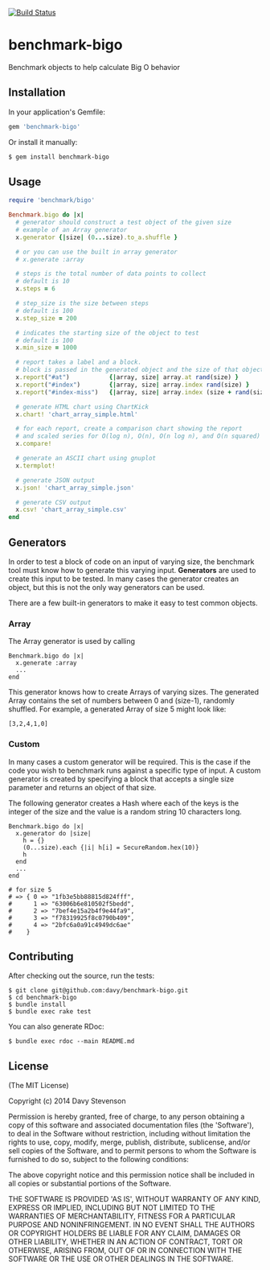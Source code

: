 [![Build Status](https://secure.travis-ci.org/davy/benchmark-bigo.png)](http://travis-ci.org/davy/benchmark-bigo)

# benchmark-bigo

Benchmark objects to help calculate Big O behavior

## Installation

In your application's Gemfile:

```ruby
gem 'benchmark-bigo'
```

Or install it manually:

```sh
$ gem install benchmark-bigo
```

## Usage

```ruby
require 'benchmark/bigo'

Benchmark.bigo do |x|
  # generator should construct a test object of the given size
  # example of an Array generator
  x.generator {|size| (0...size).to_a.shuffle }

  # or you can use the built in array generator
  # x.generate :array

  # steps is the total number of data points to collect
  # default is 10
  x.steps = 6

  # step_size is the size between steps
  # default is 100
  x.step_size = 200

  # indicates the starting size of the object to test
  # default is 100
  x.min_size = 1000

  # report takes a label and a block.
  # block is passed in the generated object and the size of that object
  x.report("#at")           {|array, size| array.at rand(size) }
  x.report("#index")        {|array, size| array.index rand(size) }
  x.report("#index-miss")   {|array, size| array.index (size + rand(size)) }

  # generate HTML chart using ChartKick
  x.chart! 'chart_array_simple.html'

  # for each report, create a comparison chart showing the report
  # and scaled series for O(log n), O(n), O(n log n), and O(n squared)
  x.compare!

  # generate an ASCII chart using gnuplot
  x.termplot!

  # generate JSON output
  x.json! 'chart_array_simple.json'

  # generate CSV output
  x.csv! 'chart_array_simple.csv'
end
```

## Generators

In order to test a block of code on an input of varying size, the benchmark tool must know how to generate this varying input. **Generators** are used to create this input to be tested. In many cases the generator creates an object, but this is not the only way generators can be used.

There are a few built-in generators to make it easy to test common objects.

### Array

The Array generator is used by calling

```
Benchmark.bigo do |x|
  x.generate :array
  ...
end
```

This generator knows how to create Arrays of varying sizes. The generated Array contains the set of numbers between 0 and (size-1), randomly shuffled. For example, a generated Array of size 5 might look like:

```
[3,2,4,1,0]
```

### Custom

In many cases a custom generator will be required. This is the case if the code you wish to benchmark
runs against a specific type of input. A custom generator is created by specifying a block that accepts a single size parameter and returns an object of that size.

The following generator creates a Hash where each of the keys is the integer of the size and the value is a random string 10 characters long.

```
Benchmark.bigo do |x|
  x.generator do |size|
    h = {}
    (0...size).each {|i| h[i] = SecureRandom.hex(10)}
    h
  end
  ...
end

# for size 5
# => { 0 => "1fb3e5bb88815d824fff",
#      1 => "63006b6e810502f5bedd",
#      2 => "7bef4e15a2b4f9e44fa9",
#      3 => "f78319925f8c0790b409",
#      4 => "2bfc6a0a91c4949dc6ae"
#    }
```


## Contributing

After checking out the source, run the tests:

```
$ git clone git@github.com:davy/benchmark-bigo.git
$ cd benchmark-bigo
$ bundle install
$ bundle exec rake test
```

You can also generate RDoc:

```
$ bundle exec rdoc --main README.md
```

## License

(The MIT License)

Copyright (c) 2014 Davy Stevenson

Permission is hereby granted, free of charge, to any person obtaining
a copy of this software and associated documentation files (the
'Software'), to deal in the Software without restriction, including
without limitation the rights to use, copy, modify, merge, publish,
distribute, sublicense, and/or sell copies of the Software, and to
permit persons to whom the Software is furnished to do so, subject to
the following conditions:

The above copyright notice and this permission notice shall be
included in all copies or substantial portions of the Software.

THE SOFTWARE IS PROVIDED 'AS IS', WITHOUT WARRANTY OF ANY KIND,
EXPRESS OR IMPLIED, INCLUDING BUT NOT LIMITED TO THE WARRANTIES OF
MERCHANTABILITY, FITNESS FOR A PARTICULAR PURPOSE AND NONINFRINGEMENT.
IN NO EVENT SHALL THE AUTHORS OR COPYRIGHT HOLDERS BE LIABLE FOR ANY
CLAIM, DAMAGES OR OTHER LIABILITY, WHETHER IN AN ACTION OF CONTRACT,
TORT OR OTHERWISE, ARISING FROM, OUT OF OR IN CONNECTION WITH THE
SOFTWARE OR THE USE OR OTHER DEALINGS IN THE SOFTWARE.
